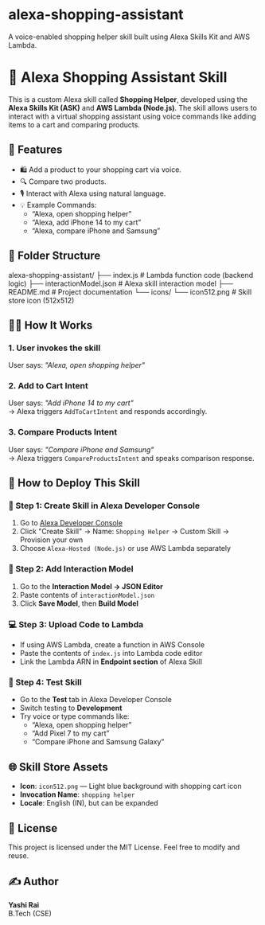# alexa-shopping-assistant
A voice-enabled shopping helper skill built using Alexa Skills Kit and AWS Lambda.
# 🛒 Alexa Shopping Assistant Skill

This is a custom Alexa skill called **Shopping Helper**, developed using the **Alexa Skills Kit (ASK)** and **AWS Lambda (Node.js)**. The skill allows users to interact with a virtual shopping assistant using voice commands like adding items to a cart and comparing products.



## 📌 Features


- 🛍️ Add a product to your shopping cart via voice.
- 🔍 Compare two products.
- 🎙️ Interact with Alexa using natural language.
- 💡 Example Commands:
  - “Alexa, open shopping helper”
  - “Alexa, add iPhone 14 to my cart”
  - “Alexa, compare iPhone and Samsung”



## 📁 Folder Structure
alexa-shopping-assistant/
├── index.js # Lambda function code (backend logic)
├── interactionModel.json # Alexa skill interaction model
├── README.md # Project documentation
└── icons/
└── icon512.png # Skill store icon (512x512)
## 🧑‍💻 How It Works

### 1. User invokes the skill
User says: _"Alexa, open shopping helper"_

### 2. Add to Cart Intent
User says: _"Add iPhone 14 to my cart"_  
→ Alexa triggers `AddToCartIntent` and responds accordingly.

### 3. Compare Products Intent
User says: _"Compare iPhone and Samsung"_  
→ Alexa triggers `CompareProductsIntent` and speaks comparison response.



## 🚀 How to Deploy This Skill

### 🔧 Step 1: Create Skill in Alexa Developer Console

1. Go to [Alexa Developer Console](https://developer.amazon.com/alexa/console/ask)
2. Click "Create Skill" → Name: `Shopping Helper` → Custom Skill → Provision your own
3. Choose `Alexa-Hosted (Node.js)` or use AWS Lambda separately

### 🧠 Step 2: Add Interaction Model

1. Go to the **Interaction Model → JSON Editor**
2. Paste contents of `interactionModel.json`
3. Click **Save Model**, then **Build Model**

### 💻 Step 3: Upload Code to Lambda

- If using AWS Lambda, create a function in AWS Console
- Paste the contents of `index.js` into Lambda code editor
- Link the Lambda ARN in **Endpoint section** of Alexa Skill

### 🧪 Step 4: Test Skill

- Go to the **Test** tab in Alexa Developer Console
- Switch testing to **Development**
- Try voice or type commands like:
  - “Alexa, open shopping helper”
  - “Add Pixel 7 to my cart”
  - “Compare iPhone and Samsung Galaxy”



## 🌐 Skill Store Assets

- **Icon**: `icon512.png` — Light blue background with shopping cart icon
- **Invocation Name**: `shopping helper`
- **Locale**: English (IN), but can be expanded



## 📄 License

This project is licensed under the MIT License. Feel free to modify and reuse.



## ✍️ Author

**Yashi Rai**  
B.Tech (CSE) 
